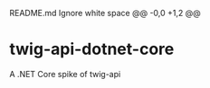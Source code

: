 README.md
Ignore white space
@@ -0,0 +1,2 @@
# twig-api-dotnet-core 
A .NET Core spike of twig-api 
